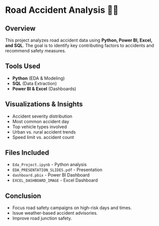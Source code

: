 # Road Accident Analysis 🚗💥

## Overview
This project analyzes road accident data using **Python, Power BI, Excel, and SQL**. The goal is to identify key contributing factors to accidents and recommend safety measures.

## Tools Used
- **Python** (EDA & Modeling)
- **SQL** (Data Extraction)
- **Power BI & Excel** (Dashboards)

## Visualizations & Insights
- Accident severity distribution
- Most common accident day
- Top vehicle types involved
- Urban vs. rural accident trends
- Speed limit vs. accident count

## Files Included
- `Eda_Project.ipynb` - Python analysis
- `EDA_PRESENTATION_SLIDES.pdf` - Presentation
- `dashboard.pbix` - Power BI Dashboard
- `EXCEL_DASHBOARD_IMAGE` - Excel Dashboard

## Conclusion
- Focus road safety campaigns on high-risk days and times.
- Issue weather-based accident advisories.
- Improve road junction safety.
